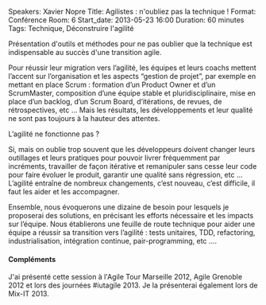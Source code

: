 Speakers: Xavier Nopre
Title: Agilistes : n'oubliez pas la technique !
Format: Conférence
Room: 6
Start_date: 2013-05-23 16:00
Duration: 60 minutes
Tags: Technique, Déconstruire l'agilité

Présentation d'outils et méthodes pour ne pas oublier que la technique est indispensable au succès d'une transition agile.

Pour réussir leur migration vers l’agilité, les équipes et leurs coachs mettent l’accent sur l’organisation et les aspects “gestion de projet”, par exemple en mettant en place Scrum : formation d’un Product Owner et d’un ScrumMaster, composition d’une équipe stable et pluridisciplinaire, mise en place d’un backlog, d’un Scrum Board, d’itérations, de revues, de rétrospectives, etc …
Mais les résultats, les développements et leur qualité ne sont pas toujours à la hauteur des attentes. 

L’agilité ne fonctionne pas ?

Si, mais on oublie trop souvent que les développeurs doivent changer leurs outillages et leurs pratiques pour pouvoir livrer fréquemment par incréments, travailler de façon itérative et remanipuler sans cesse leur code pour faire évoluer le produit, garantir une qualité sans régression, etc …
L’agilité entraîne de nombreux changements, c’est nouveau, c’est difficile, il faut les aider et les accompagner.

Ensemble, nous évoquerons une dizaine de besoin pour lesquels je proposerai des solutions, en précisant les efforts nécessaire et les impacts sur l’équipe.
Nous établierons une feuille de route technique pour aider une équipe a réussir sa transition vers l’agilité : tests unitaires, TDD, refactoring, industrialisation, intégration continue, pair-programming, etc ....

#### Compléments

J'ai présenté cette session à l'Agile Tour Marseille 2012, Agile Grenoble 2012 et lors des journées #iutagile 2013.
Je la présenterai également lors de Mix-IT 2013.
